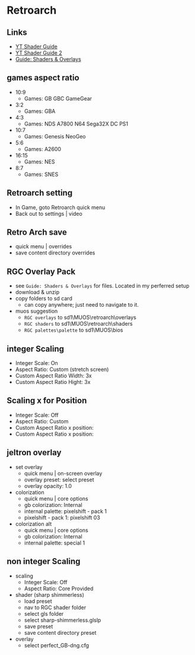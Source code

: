 # Retroarch

## Links
- [YT Shader Guide](https://www.youtube.com/watch?v=srlJmZc3Ho4)
- [YT Shader Guide 2]( https://youtu.be/-J0TU42Ixn8?si=9w27ASwq1L0X1aH3)
- [Guide: Shaders & Overlays](https://retrogamecorps.com/2024/09/01/guide-shaders-and-overlays-on-retro-handhelds/)

## games aspect ratio
- 10:9
  - Games: GB GBC GameGear
- 3:2 
  - Games: GBA
- 4:3
  - Games: NDS A7800 N64 Sega32X DC PS1
- 10:7
  - Games: Genesis NeoGeo
- 5:6
  - Games: A2600
- 16:15
  - Games: NES
- 8:7
  - Games: SNES

## Retroarch setting 
- In Game, goto Retroarch quick menu
- Back out to settings | video

## Retro Arch save
- quick menu | overrides
- save content directory overrides

## RGC Overlay Pack
- see `Guide: Shaders & Overlays` for files. Located in my perferred setup
- download & unzip
- copy folders to sd card
  - can copy anywhere; just need to navigate to it.
- muos suggestion
  - `RGC overlays` to sd1\MUOS\retroarch\overlays
  - `RGC shaders` to sd1\MUOS\retroarch\shaders
  - `RGC palettes\palette` to sd1\MUOS\bios

## integer Scaling
- Integer Scale: On
- Aspect Ratio: Custom (stretch screen)
- Custom Aspect Ratio Width: 3x
- Custom Aspect Ratio Hight: 3x

## Scaling x for Position
- Integer Scale: Off
- Aspect Ratio: Custom
- Custom Aspect Ratio x position: <check overlay>
- Custom Aspect Ratio x position: <check overlay>

## jeltron overlay
- set overlay
  - quick menu | on-screen overlay
  - overlay preset: select preset
  - overlay opacity: 1.0
- colorization
  - quick menu | core options
  - gb colorization: Internal
  - internal palette: pixelshift - pack 1
  - pixelshift - pack 1: pixelshift 03
- colorization alt
  - quick menu | core options
  - gb colorization: Internal
  - internal palette: special 1

## non integer Scaling
- scaling
  - Integer Scale: Off
  - Aspect Ratio: Core Provided
- shader (sharp shimmerless)
  - load preset
  - nav to RGC shader folder
  - select gls folder
  - select sharp-shimmerless.glslp
  - save preset
  - save content directory preset
- overlay
  - select perfect_GB-dng.cfg